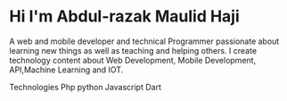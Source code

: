 # Hi I'm Abdul-razak Maulid Haji
A web and mobile developer and technical Programmer passionate about learning new things as well as teaching and helping others.
I create technology content about Web Development, Mobile Development, API,Machine Learning and IOT.

Technologies
Php
python
Javascript
Dart
